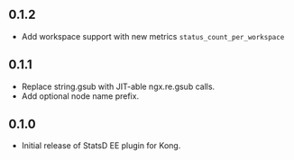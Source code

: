## 0.1.2

- Add workspace support with new metrics `status_count_per_workspace`

## 0.1.1

- Replace string.gsub with JIT-able ngx.re.gsub calls.
- Add optional node name prefix.

## 0.1.0

- Initial release of StatsD EE plugin for Kong.